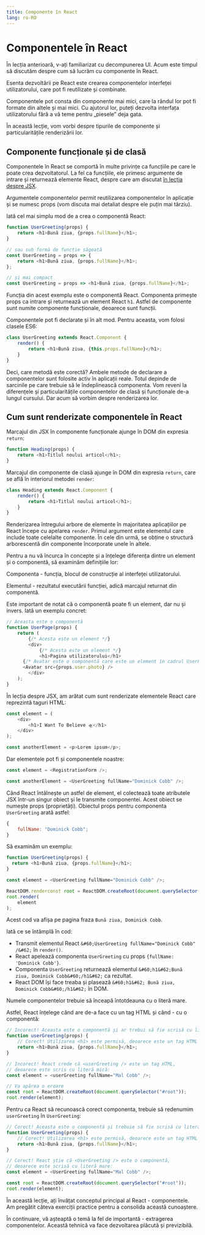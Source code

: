```yaml
---
title: Componente în React
lang: ro-RO
---
```


# Componentele în React

În lecția anterioară, v-ați familiarizat cu decompunerea UI. Acum este timpul să discutăm despre cum să lucrăm cu componente în React.

Esenta dezvoltării pe React este crearea componentelor interfeței utilizatorului, care pot fi reutilizate și combinate. 

Componentele pot consta din componente mai mici, care la rândul lor pot fi formate din altele și mai mici. Cu ajutorul lor, puteți dezvolta interfața utilizatorului fără a vă teme pentru „piesele” deja gata. 

În această lecție, vom vorbi despre tipurile de componente și particularitățile renderizării lor.

## Componente funcționale și de clasă

Componentele în React se comportă în multe privințe ca funcțiile pe care le poate crea dezvoltatorul. La fel ca funcțiile, ele primesc argumente de intrare și returnează elemente React, despre care am discutat [în lecția despre JSX](/base/jsx.html). 

Argumentele componentelor permit reutilizarea componentelor în aplicație și se numesc props (vom discuta mai detaliat despre ele puțin mai târziu).

Iată cel mai simplu mod de a crea o componentă React:

```javascript
function UserGreeting(props) {
	return <h1>Bună ziua, {props.fullName}</h1>;
}

// sau sub formă de funcție săgeată
const UserGreeting = props => {
	return <h1>Bună ziua, {props.fullName}</h1>;
};

// și mai compact
const UserGreeting = props => <h1>Bună ziua, {props.fullName}</h1>;
```

Funcția din acest exemplu este o componentă React. Componenta primește props ca intrare și returnează un element React `h1`. Astfel de componente sunt numite componente funcționale, deoarece sunt funcții.

Componentele pot fi declarate și în alt mod. Pentru aceasta, vom folosi clasele ES6:

```javascript
class UserGreeting extends React.Component {
	render() {
		return <h1>Bună ziua, {this.props.fullName}</h1>;
	}
}
```

Deci, care metodă este corectă? Ambele metode de declarare a componentelor sunt folosite activ în aplicații reale. Totul depinde de sarcinile pe care trebuie să le îndeplinească componenta. Vom reveni la diferențele și particularitățile componentelor de clasă și funcționale de-a lungul cursului. Dar acum să vorbim despre renderizarea lor.

## Cum sunt renderizate componentele în React

Marcajul din JSX în componente funcționale ajunge în DOM din expresia `return`:

```javascript
function Heading(props) {
	return <h1>Titlul noului articol</h1>;
}
```

Marcajul din componente de clasă ajunge în DOM din expresia `return`, care se află în interiorul metodei `render`:

```javascript
class Heading extends React.Component {
	render() {
		return <h1>Titlul noului articol</h1>;
	}
}
```

Renderizarea întregului arbore de elemente în majoritatea aplicațiilor pe React începe cu apelarea `render`. Primul argument este elementul care include toate celelalte componente. În cele din urmă, se obține o structură arborescentă din componente încorporate unele în altele.

Pentru a nu vă încurca în concepte și a înțelege diferența dintre un element și o componentă, să examinăm definițiile lor:

Componenta - funcția, blocul de construcție al interfeței utilizatorului.

Elementul - rezultatul executării funcției, adică marcajul returnat din componentă.

Este important de notat că o componentă poate fi un element, dar nu și invers. Iată un exemplu concret:

```javascript
// Aceasta este o componentă
function UserPage(props) {
    return (
        {/* Acesta este un element */}
        <div>
            {/* Acesta este un element */}
            <h1>Pagina utilizatorului</h1>
      {/* Avatar este o componentă care este un element în cadrul UserPage */}
      <Avatar src={props.user.photo} />
        </div>
    );
}
```

În lecția despre JSX, am arătat cum sunt renderizate elementele React care reprezintă taguri HTML:

```javascript
const element = (
	<div>
		<h1>I Want To Believe 🛸</h1>
	</div>
);

const anotherElement = <p>Lorem ipsum</p>;
```

Dar elementele pot fi și componentele noastre:

```javascript
const element = <RegistrationForm />;

const anotherElement = <UserGreeting fullName="Dominick Cobb" />;
```

Când React întâlnește un astfel de element, el colectează toate atributele JSX într-un singur obiect și le transmite componentei. Acest obiect se numește props (proprietăți). Obiectul props pentru componenta `UserGreeting` arată astfel:

```javascript
{
	fullName: "Dominick Cobb";
}
```

Să examinăm un exemplu:

```javascript
function UserGreeting(props) {
  return <h1>Bună ziua, {props.fullName}</h1>;
}

const element = <UserGreeting fullName="Dominick Cobb" />;

ReactDOM.renderconst root = ReactDOM.createRoot(document.querySelector('#root'));
root.render(
    element
);
```

Acest cod va afișa pe pagina fraza `Bună ziua, Dominick Cobb`.

Iată ce se întâmplă în cod:

- Transmit elementul React `&#60;UserGreeting fullName="Dominick Cobb" /&#62;` în `render()`.
- React apelează componenta `UserGreeting` cu props `{fullName: 'Dominick Cobb'}`.
- Componenta `UserGreeting` returnează elementul `&#60;h1&#62;Bună ziua, Dominick Cobb&#60;/h1&#62;` ca rezultat.
- React DOM își face treaba și plasează `&#60;h1&#62; Bună ziua, Dominick Cobb&#60;/h1&#62;` în DOM.

Numele componentelor trebuie să înceapă întotdeauna cu o literă mare. 

Astfel, React înțelege când are de-a face cu un tag HTML și când - cu o componentă:

```javascript
// Incorect! Aceasta este o componentă și ar trebui să fie scrisă cu literă mare:
function userGreeting(props) {
	// Corect! Utilizarea <h1> este permisă, deoarece este un tag HTML valid:
	return <h1>Bună ziua, {props.fullName}</h1>;
}

// Incorect! React crede că <userGreeting /> este un tag HTML,
// deoarece este scris cu literă mică:
const element = <userGreeting fullName="Mal Cobb" />;

// Va apărea o eroare
const root = ReactDOM.createRoot(document.querySelector("#root"));
root.render(element);
```

Pentru ca React să recunoască corect componenta, trebuie să redenumim `userGreeting` în `UserGreeting`:

```javascript
// Corect! Aceasta este o componentă și trebuie să fie scrisă cu literă mare:
function UserGreeting(props) {
	// Corect! Utilizarea <h1> este permisă, deoarece este un tag HTML valid:
	return <h1>Bună ziua, {props.fullName}</h1>;
}

// Corect! React știe că <UserGreeting /> este o componentă,
// deoarece este scrisă cu literă mare:
const element = <UserGreeting fullName="Mal Cobb" />;

const root = ReactDOM.createRoot(document.querySelector("#root"));
root.render(element);
```

În această lecție, ați învățat conceptul principal al React - componentele. Am pregătit câteva exerciții practice pentru a consolida această cunoaștere.

În continuare, vă așteaptă o temă la fel de importantă - extragerea componentelor. Această tehnică va face dezvoltarea plăcută și previzibilă.
